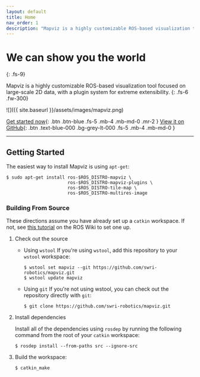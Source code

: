 ```yaml
---
layout: default
title: Home
nav_order: 1
description: "Mapviz is a highly customizable ROS-based visualization tool focused on large-scale 2D data."
---
```


# We can show you the world
{: .fs-9}

Mapviz is a highly customizable ROS-based visualization tool focused on large-scale 2D data, with a plugin system for extreme extensibility.
{: .fs-6 .fw-300}

![]({{ site.baseurl }}/assets/images/mapviz.png)

[Get started now](#getting-started){: .btn .btn-blue .fs-5 .mb-4 .mb-md-0 .mr-2 } [View it on GitHub](https://github.com/swri-robotics/mapviz){: .btn .text-blue-000 .bg-grey-lt-000 .fs-5 .mb-4 .mb-md-0 }

---

## Getting Started

The easiest way to install Mapviz is using `apt-get`:

```
$ sudo apt-get install ros-$ROS_DISTRO-mapviz \
                       ros-$ROS_DISTRO-mapviz-plugins \
                       ros-$ROS_DISTRO-tile-map \
                       ros-$ROS_DISTRO-multires-image
```

### Building From Source

These directions assume you have already set up a `catkin` workspace. If not, see [this tutorial](http://wiki.ros.org/catkin/Tutorials/create_a_workspace) on the ROS Wiki to set one up.

1.  Check out the source
    *   Using `wstool`
        If you're using `wstool`, add this repository to your `wstool` workspace:

        ```
        $ wstool set mapviz --git https://github.com/swri-robotics/mapviz.git
        $ wstool update mapviz
        ```

    *   Using `git`
        If you're not using wstool, you can check out the repository directly with `git`:

        ```
        $ git clone https://github.com/swri-robotics/mapviz.git
        ```

2.  Install dependencies

    Install all of the dependencies using `rosdep` by running the following command from the root of your `catkin` workspace:

    ```
    $ rosdep install --from-paths src --ignore-src
    ```

3.  Build the workspace:

    ```
    $ catkin_make
    ```
